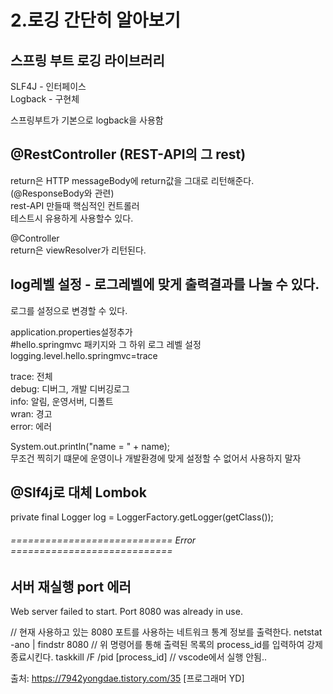 # 2.로깅 간단히 알아보기  

## 스프링 부트 로깅 라이브러리
SLF4J - 인터페이스  
Logback - 구현체  

스프링부트가 기본으로 logback을 사용함  

## @RestController (REST-API의 그 rest)
return은 HTTP messageBody에 return값을 그대로 리턴해준다.(@ResponseBody와 관련)  
rest-API 만들때 핵심적인 컨트롤러  
테스트시 유용하게 사용할수 있다.  

@Controller  
return은 viewResolver가 리턴된다.  


## log레벨 설정 - 로그레벨에 맞게 출력결과를 나눌 수 있다.  
로그를 설정으로 변경할 수 있다. 

application.properties설정추가  
#hello.springmvc 패키지와 그 하위 로그 레벨 설정
logging.level.hello.springmvc=trace  

trace: 전체  
debug: 디버그, 개발 디버깅로그  
info: 알림, 운영서버, 디폴트  
wran: 경고  
error: 에러  

System.out.println("name = " + name);  
무조건 찍히기 떄문에 운영이나 개발환경에 맞게 설정할 수 없어서 사용하지 말자  

## @Slf4j로 대체 Lombok  
private final Logger log = LoggerFactory.getLogger(getClass());  



###### ============================ Error ============================ ######
## 서버 재실행 port  에러
Web server failed to start. Port 8080 was already in use.

// 현재 사용하고 있는 8080 포트를 사용하는 네트워크 통계 정보를 출력한다. 
netstat -ano | findstr 8080 
// 위 명령어를 통해 출력된 목록의 process_id를 입력하여 강제 종료시킨다. 
taskkill /F /pid [process_id] // vscode에서 실행 안됨..

출처: https://7942yongdae.tistory.com/35 [프로그래머 YD]